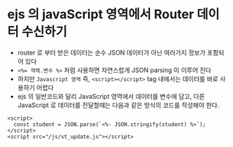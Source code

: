 # ejs 의 javaScript 영역에서 Router 데이터 수신하기

- router 로 부터 받은 데이터는 순수 JSON 데이터가 아닌 여러가지 정보가 포함되어 있다
- `<%= 객체.변수 %>` 처럼 사용하면 자연스럽게 JSON parsing 이 이루어 진다
- 하지만 `Javascript 영역` 즉, `<script></script>` tag 내에서는 데이터를 바로 사용하기 어렵다
- ejs 의 일반코드와 달리 JavaScript 영역에서 데이터를 변수에 담고, 다른 JavaScript 로 데이터를 전달할때는 다음과 같은 방식의 코드를 작성해야 한다.

```
<script>
  const student = JSON.parse(`<%- JSON.stringify(student) %>`);
</script>
<script src="/js/st_update.js"></script>
```

